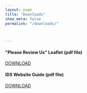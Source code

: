 ```yaml
---
layout: page
title: "Downloads"
show_meta: false
permalink: "/downloads/"



--- 
```


#### "Please Review Us" Leaflet (pdf file)
<a class="radius button small" href="{{ site.url }}/downloads/review-us-leaflet.pdf">DOWNLOAD</a>  

#### IDS Website Guide (pdf file)
<a class="radius button small" href="{{ site.url }}/page-under-construction/">DOWNLOAD</a>  


